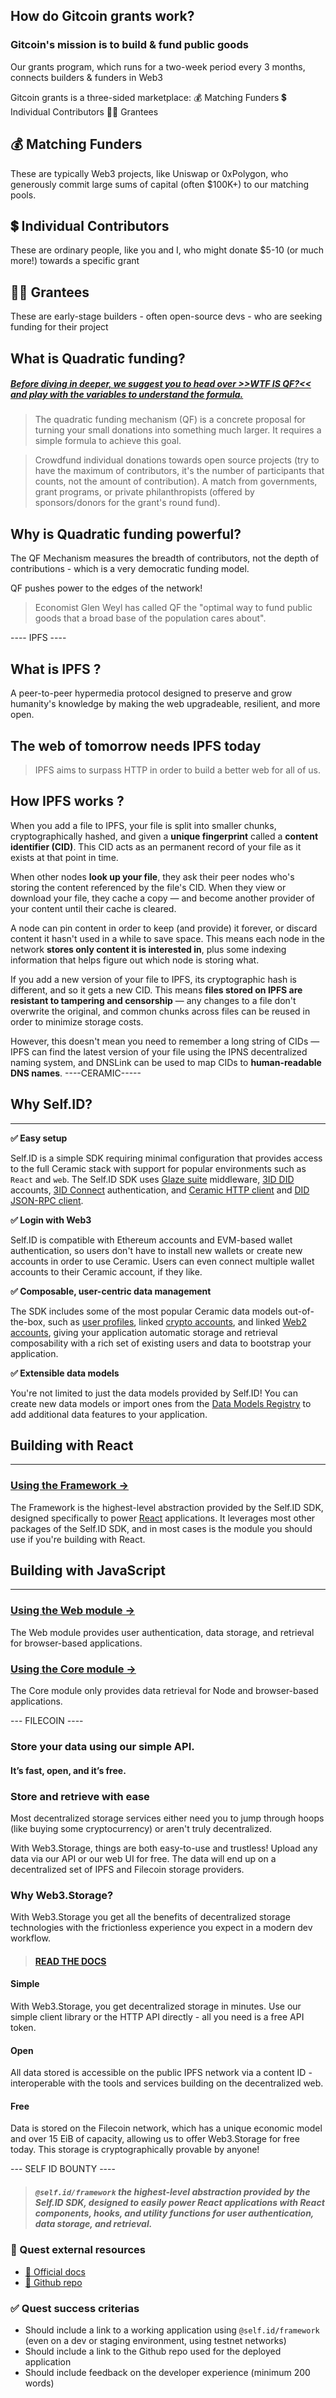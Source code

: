 ## How do Gitcoin grants work?

### Gitcoin's mission is to build & fund public goods

Our grants program, which runs for a two-week period every 3 months, connects builders & funders in Web3

Gitcoin grants is a three-sided marketplace:
💰 Matching Funders
💲 Individual Contributors
👩‍💻 Grantees

## 💰 Matching Funders

These are typically Web3 projects, like Uniswap or 0xPolygon, who generously commit large sums of capital (often $100K+) to our matching pools.

## 💲 Individual Contributors

These are ordinary people, like you and I, who might donate $5-10 (or much more!) towards a specific grant

## 👩‍💻 Grantees

These are early-stage builders - often open-source devs - who are seeking funding for their project

## What is Quadratic funding?

##### [Before diving in deeper, we suggest you to head over >>WTF IS QF?<< and play with the variables to understand the formula.](https://wtfisqf.com/?grant=&grant=&grant=&grant=&match=1000)

> The quadratic funding mechanism (QF) is a concrete proposal for turning your small donations into something much larger. It requires a simple formula to achieve this goal.

> Crowdfund individual donations towards open source projects (try to have the maximum of contributors, it's the number of participants that counts, not the amount of contribution). A match from governments, grant programs, or private philanthropists (offered by sponsors/donors for the grant's round fund).

## Why is Quadratic funding powerful?

The QF Mechanism measures the breadth of contributors, not the depth of contributions - which is a very democratic funding model.

QF pushes power to the edges of the network!

> Economist Glen Weyl has called QF the "optimal way to fund public goods that a broad base of the population cares about".

---- IPFS ----

## What is IPFS ?

A peer-to-peer hypermedia protocol designed to preserve and grow humanity's knowledge by making the web upgradeable, resilient, and more open.

## The web of tomorrow needs IPFS today

> IPFS aims to surpass HTTP in order to build a better web for all of us.



## How IPFS works ?

When you add a file to IPFS, your file is split into smaller chunks, cryptographically hashed, and given a **unique fingerprint** called a **content identifier (CID)**. This CID acts as an permanent record of your file as it exists at that point in time. 

When other nodes **look up your file**, they ask their peer nodes who's storing the content referenced by the file's CID. When they view or download your file, they cache a copy — and become another provider of your content until their cache is cleared.
 
A node can pin content in order to keep (and provide) it forever, or discard content it hasn't used in a while to save space. This means each node in the network **stores only content it is interested in**, plus some indexing information that helps figure out which node is storing what.
  
If you add a new version of your file to IPFS, its cryptographic hash is different, and so it gets a new CID. This means **files stored on IPFS are resistant to tampering and censorship** — any changes to a file don't overwrite the original, and common chunks across files can be reused in order to minimize storage costs.
   
However, this doesn't mean you need to remember a long string of CIDs — IPFS can find the latest version of your file using the IPNS decentralized naming system, and DNSLink can be used to map CIDs to **human-readable DNS names**. 
----CERAMIC-----

## **Why Self.ID?**

---

**✅ Easy setup**

Self.ID is a simple SDK requiring minimal configuration that provides access to the full Ceramic stack with support for popular environments such as `React` and `web`. The Self.ID SDK uses [Glaze suite](https://github.com/ceramicnetwork/docs/blob/main/docs/reference/glaze/index.md) middleware, [3ID DID](https://github.com/ceramicnetwork/docs/blob/main/docs/docs/advanced/standards/accounts/3id-did.md) accounts, [3ID Connect](https://github.com/ceramicnetwork/docs/blob/main/docs/reference/accounts/3id-did.md#3id-connect) authentication, and [Ceramic HTTP client](https://github.com/ceramicnetwork/docs/blob/main/docs/reference/core-clients/ceramic-http.md) and [DID JSON-RPC client](https://github.com/ceramicnetwork/docs/blob/main/docs/reference/core-clients/did-jsonrpc.md).

**✅ Login with Web3**

Self.ID is compatible with Ethereum accounts and EVM-based wallet authentication, so users don't have to install new wallets or create new accounts in order to use Ceramic. Users can even connect multiple wallet accounts to their Ceramic account, if they like.

**✅ Composable, user-centric data management**

The SDK includes some of the most popular Ceramic data models out-of-the-box, such as [user profiles](https://github.com/ceramicstudio/datamodels/tree/main/models/identity-profile-basic), linked [crypto accounts](https://github.com/ceramicstudio/datamodels/tree/main/models/identity-accounts-crypto), and linked [Web2 accounts](https://github.com/ceramicstudio/datamodels/tree/main/models/identity-accounts-web), giving your application automatic storage and retrieval composability with a rich set of existing users and data to bootstrap your application.

**✅ Extensible data models**

You're not limited to just the data models provided by Self.ID! You can create new data models or import ones from the [Data Models Registry](https://github.com/ceramicstudio/datamodels) to add additional data features to your application.

## **Building with React**

---

### [**Using the Framework →**](https://github.com/ceramicnetwork/docs/blob/main/docs/tools/self-id/framework.md)

The Framework is the highest-level abstraction provided by the Self.ID SDK, designed specifically to power [React](https://reactjs.org/) applications. It leverages most other packages of the Self.ID SDK, and in most cases is the module you should use if you're building with React.

<!-- ### [**Using the React module →**]()

The React module is used by the Framework module and provides React-specific components, hooks, and utility functions to help manage user authentication, data storage, and retrieval. Unless you have a specific reason to use this React module, you should consider using the Framework instead. -->

## **Building with JavaScript**

---

### [**Using the Web module →**](https://github.com/ceramicnetwork/docs/blob/main/docs/tools/self-id/write.md)

The Web module provides user authentication, data storage, and retrieval for browser-based applications.

### [**Using the Core module →**](https://github.com/ceramicnetwork/docs/blob/main/docs/tools/self-id/read.md)

The Core module only provides data retrieval for Node and browser-based applications.


--- FILECOIN ----

### Store your data using our simple API.
#### It’s fast, open, and it’s free.

### Store and retrieve with ease
Most decentralized storage services either need you to jump through hoops (like buying some cryptocurrency) or aren't truly decentralized.

With Web3.Storage, things are both easy-to-use and trustless! Upload any data via our API or our web UI for free. The data will end up on a decentralized set of IPFS and Filecoin storage providers.

### Why Web3.Storage?

With Web3.Storage you get all the benefits of decentralized storage technologies with the frictionless experience you expect in a modern dev workflow.

> #### [READ THE DOCS](https://web3.storage/docs/)

#### Simple
With Web3.Storage, you get decentralized storage in minutes. Use our simple client library or the HTTP API directly - all you need is a free API token.

#### Open
All data stored is accessible on the public IPFS network via a content ID - interoperable with the tools and services building on the decentralized web.

#### Free
Data is stored on the Filecoin network, which has a unique economic model and over 15 EiB of capacity, allowing us to offer Web3.Storage for free today. This storage is cryptographically provable by anyone!


--- SELF ID BOUNTY ----

> ##### `@self.id/framework` the highest-level abstraction provided by the Self.ID SDK, designed to easily power React applications with React components, hooks, and utility functions for user authentication, data storage, and retrieval.


###  📖 Quest external resources
- [🔗 Official docs ](https://developers.ceramic.network/tools/self-id/framework/)
- [🔗 Github repo](https://github.com/ceramicstudio/self.id)

### ✅ Quest success criterias
- Should include a link to a working application using `@self.id/framework` (even on a dev or staging environment, using testnet networks)
- Should include a link to the Github repo used for the deployed application
- Should include feedback on the developer experience (minimum 200 words)